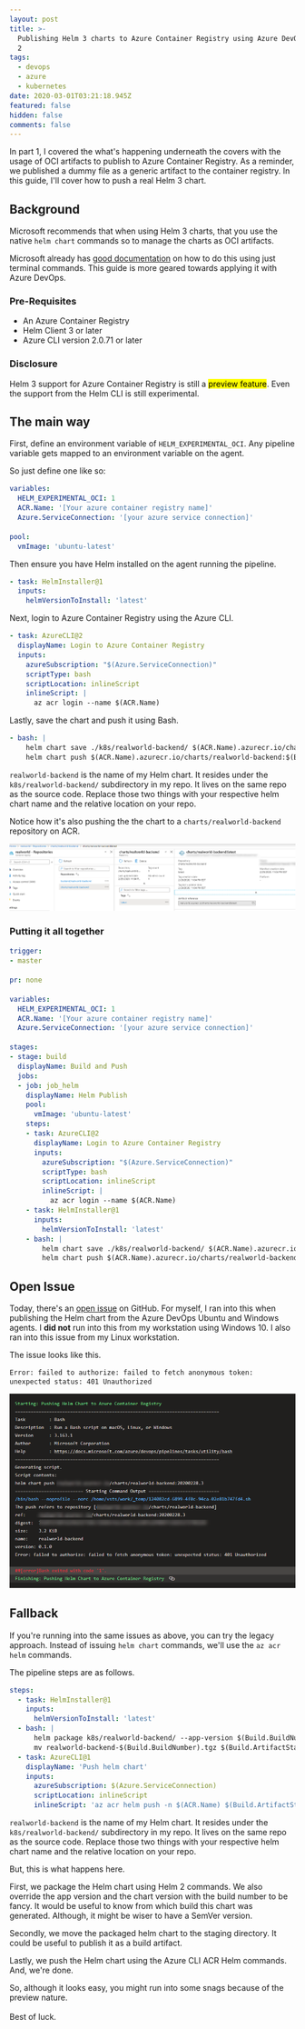 ```yaml
---
layout: post
title: >-
  Publishing Helm 3 charts to Azure Container Registry using Azure DevOps - Part
  2
tags:
  - devops
  - azure
  - kubernetes
date: 2020-03-01T03:21:18.945Z
featured: false
hidden: false
comments: false
---
```

In part 1, I covered the what's happening underneath the covers with the usage of OCI artifacts to publish to Azure Container Registry. As a reminder, we published a dummy file as a generic artifact to the container registry. In this guide, I'll cover how to push a real Helm 3 chart.

<!--more-->

## Background

Microsoft recommends that when using Helm 3 charts, that you use the native `helm chart` commands so to manage the charts as OCI artifacts. 

Microsoft already has [good documentation](https://docs.microsoft.com/en-us/azure/container-registry/container-registry-helm-repos) on how to do this using just terminal commands. This guide is more geared towards applying it with Azure DevOps.

### Pre-Requisites

* An Azure Container Registry
* Helm Client 3 or later
* Azure CLI version 2.0.71 or later

### Disclosure

Helm 3 support for Azure Container Registry is still a <mark>preview feature</mark>. Even the support from the Helm CLI is still experimental.

## The main way

First, define an environment variable of `HELM_EXPERIMENTAL_OCI`. Any pipeline variable gets mapped to an environment variable on the agent. 

So just define one like so:

```yaml
variables:
  HELM_EXPERIMENTAL_OCI: 1
  ACR.Name: '[Your azure container registry name]'
  Azure.ServiceConnection: '[your azure service connection]'

pool:
  vmImage: 'ubuntu-latest'
```

Then ensure you have Helm installed on the agent running the pipeline.

```yaml
- task: HelmInstaller@1
  inputs:
    helmVersionToInstall: 'latest'
```

Next, login to Azure Container Registry using the Azure CLI.

```yaml
- task: AzureCLI@2
  displayName: Login to Azure Container Registry
  inputs:
    azureSubscription: "$(Azure.ServiceConnection)"
    scriptType: bash
    scriptLocation: inlineScript
    inlineScript: |
      az acr login --name $(ACR.Name)
```

Lastly, save the chart and push it using Bash.

```yaml
- bash: |
    helm chart save ./k8s/realworld-backend/ $(ACR.Name).azurecr.io/charts/realworld-backend:$(Build.BuildNumber)
    helm chart push $(ACR.Name).azurecr.io/charts/realworld-backend:$(Build.BuildNumber)
```

`realworld-backend` is the name of my Helm chart. It resides under the `k8s/realworld-backend/` subdirectory in my repo. It lives on the same repo as the source code. Replace those two things with your respective helm chart name and the relative location on your repo. 

Notice how it's also pushing the the chart to a `charts/realworld-backend` repository on ACR.

![](/assets/uploads/2020-02-29_23-05-58.png#wide "Uploaded Chart to Container Registry")

### Putting it all together

```yaml
trigger:
- master

pr: none

variables:
  HELM_EXPERIMENTAL_OCI: 1
  ACR.Name: '[Your azure container registry name]'
  Azure.ServiceConnection: '[your azure service connection]'

stages:
- stage: build
  displayName: Build and Push
  jobs:  
  - job: job_helm
    displayName: Helm Publish
    pool:
      vmImage: 'ubuntu-latest'
    steps:
    - task: AzureCLI@2
      displayName: Login to Azure Container Registry
      inputs:
        azureSubscription: "$(Azure.ServiceConnection)"
        scriptType: bash
        scriptLocation: inlineScript
        inlineScript: |
          az acr login --name $(ACR.Name)
    - task: HelmInstaller@1
      inputs:
        helmVersionToInstall: 'latest'
    - bash: |
        helm chart save ./k8s/realworld-backend/ $(ACR.Name).azurecr.io/charts/realworld-backend:latest
        helm chart push $(ACR.Name).azurecr.io/charts/realworld-backend:latest
```

## Open Issue

Today, there's an [open issue](https://github.com/helm/helm/issues/6214) on GitHub. For myself, I ran into this when publishing the Helm chart from the Azure DevOps Ubuntu and Windows agents. I **did not** run into this from my workstation using Windows 10. I also ran into this issue from my Linux workstation.

The issue looks like this. 

```
Error: failed to authorize: failed to fetch anonymous token: unexpected status: 401 Unauthorized
```

![](/assets/uploads/2020-02-29_23-12-19.png "Helm chart push issue")

## Fallback

If you're running into the same issues as above, you can try the legacy approach. Instead of issuing `helm chart` commands, we'll use the `az acr helm` commands.

The pipeline steps are as follows.

```yaml
steps:
  - task: HelmInstaller@1
    inputs:
      helmVersionToInstall: 'latest'
  - bash: |
      helm package k8s/realworld-backend/ --app-version $(Build.BuildNumber) --version $(Build.BuildNumber)
      mv realworld-backend-$(Build.BuildNumber).tgz $(Build.ArtifactStagingDirectory)/
  - task: AzureCLI@1
    displayName: 'Push helm chart'
    inputs:
      azureSubscription: $(Azure.ServiceConnection)
      scriptLocation: inlineScript
      inlineScript: 'az acr helm push -n $(ACR.Name) $(Build.ArtifactStagingDirectory)/realworld-backend-$(Build.BuildNumber).tgz'
```

`realworld-backend` is the name of my Helm chart. It resides under the `k8s/realworld-backend/` subdirectory in my repo. It lives on the same repo as the source code. Replace those two things with your respective helm chart name and the relative location on your repo. 

But, this is what happens here.

First, we package the Helm chart using Helm 2 commands. We also override the app version and the chart version with the build number to be fancy. It would be useful to know from which build this chart was generated. Although, it might be wiser to have a SemVer version.

Secondly, we move the packaged helm chart to the staging directory. It could be useful to publish it as a build artifact. 

Lastly, we push the Helm chart using the Azure CLI ACR Helm commands. And, we're done.



So, although it looks easy, you might run into some snags because of the preview nature. \
\
Best of luck.
